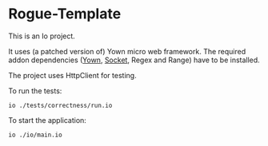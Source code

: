 # Rogue-Template

This is an Io project.

It uses (a patched version of) Yown micro web framework. The required addon dependencies ([Yown](https://github.com/codecop/Yown), [Socket](https://github.com/codecop/Socket), Regex and Range) have to be installed.

The project uses HttpClient for testing.

To run the tests:

    io ./tests/correctness/run.io

To start the application:

    io ./io/main.io
